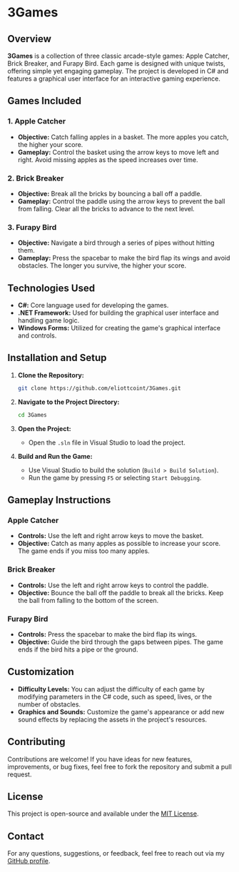 # 3Games

## Overview
**3Games** is a collection of three classic arcade-style games: Apple Catcher, Brick Breaker, and Furapy Bird. Each game is designed with unique twists, offering simple yet engaging gameplay. The project is developed in C# and features a graphical user interface for an interactive gaming experience.

## Games Included

### 1. Apple Catcher
- **Objective:** Catch falling apples in a basket. The more apples you catch, the higher your score.
- **Gameplay:** Control the basket using the arrow keys to move left and right. Avoid missing apples as the speed increases over time.

### 2. Brick Breaker
- **Objective:** Break all the bricks by bouncing a ball off a paddle.
- **Gameplay:** Control the paddle using the arrow keys to prevent the ball from falling. Clear all the bricks to advance to the next level.

### 3. Furapy Bird
- **Objective:** Navigate a bird through a series of pipes without hitting them.
- **Gameplay:** Press the spacebar to make the bird flap its wings and avoid obstacles. The longer you survive, the higher your score.

## Technologies Used
- **C#:** Core language used for developing the games.
- **.NET Framework:** Used for building the graphical user interface and handling game logic.
- **Windows Forms:** Utilized for creating the game's graphical interface and controls.

## Installation and Setup

1. **Clone the Repository:**
   ```bash
   git clone https://github.com/eliottcoint/3Games.git
   ```

2. **Navigate to the Project Directory:**
   ```bash
   cd 3Games
   ```

3. **Open the Project:**
   - Open the `.sln` file in Visual Studio to load the project.

4. **Build and Run the Game:**
   - Use Visual Studio to build the solution (`Build > Build Solution`).
   - Run the game by pressing `F5` or selecting `Start Debugging`.

## Gameplay Instructions

### Apple Catcher
- **Controls:** Use the left and right arrow keys to move the basket.
- **Objective:** Catch as many apples as possible to increase your score. The game ends if you miss too many apples.

### Brick Breaker
- **Controls:** Use the left and right arrow keys to control the paddle.
- **Objective:** Bounce the ball off the paddle to break all the bricks. Keep the ball from falling to the bottom of the screen.

### Furapy Bird
- **Controls:** Press the spacebar to make the bird flap its wings.
- **Objective:** Guide the bird through the gaps between pipes. The game ends if the bird hits a pipe or the ground.

## Customization
- **Difficulty Levels:** You can adjust the difficulty of each game by modifying parameters in the C# code, such as speed, lives, or the number of obstacles.
- **Graphics and Sounds:** Customize the game's appearance or add new sound effects by replacing the assets in the project's resources.

## Contributing
Contributions are welcome! If you have ideas for new features, improvements, or bug fixes, feel free to fork the repository and submit a pull request.

## License
This project is open-source and available under the [MIT License](LICENSE).

## Contact
For any questions, suggestions, or feedback, feel free to reach out via my [GitHub profile](https://github.com/eliottcoint).

